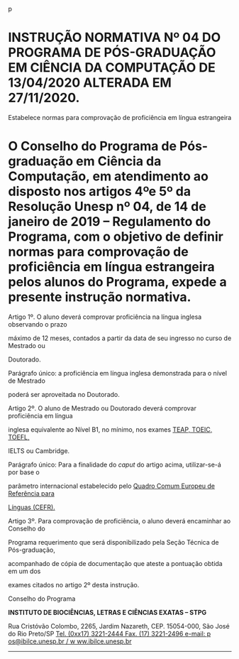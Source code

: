 p

# INSTRUÇÃO NORMATIVA Nº 04 DO PROGRAMA DE PÓS-GRADUAÇÃO EM CIÊNCIA DA COMPUTAÇÃO DE 13/04/2020 ALTERADA EM 27/11/2020.

 Estabelece normas para
 comprovação de proficiência em língua estrangeira

# O Conselho do Programa de Pós-graduação em Ciência da Computação, em atendimento ao disposto nos artigos 4ºe 5º da Resolução Unesp nº 04, de 14 de janeiro de 2019 – Regulamento do Programa, com o objetivo de definir normas para comprovação de proficiência em língua estrangeira pelos alunos do Programa, expede a presente instrução normativa.

Artigo 1º. O aluno deverá comprovar proficiência na língua inglesa observando o prazo

máximo de 12 meses, contados a partir da data de seu ingresso no curso de Mestrado ou

Doutorado.

Parágrafo único: a proficiência em língua inglesa demonstrada para o nível de Mestrado

poderá ser aproveitada no Doutorado.

Artigo 2º. O aluno de Mestrado ou Doutorado deverá comprovar proficiência em língua

inglesa equivalente ao Nível B1, no mínimo, nos exames [TEAP, TOEIC, TOEFL,](https://teseprime.org/teap.php)

IELTS ou Cambridge.

Parágrafo único: Para a finalidade do _caput_ do artigo acima, utilizar-se-á por base o

parâmetro internacional estabelecido pelo [Quadro Comum Europeu de Referência para](https://pt.wikipedia.org/wiki/Quadro_Europeu_Comum_de_Refer%C3%AAncia_para_L%C3%ADnguas)

[Línguas (CEFR).](https://pt.wikipedia.org/wiki/Quadro_Europeu_Comum_de_Refer%C3%AAncia_para_L%C3%ADnguas)

Artigo 3º. Para comprovação de proficiência, o aluno deverá encaminhar ao Conselho do

Programa requerimento que será disponibilizado pela Seção Técnica de Pós-graduação,

acompanhado de cópia de documentação que ateste a pontuação obtida em um dos


exames citados no artigo 2º desta instrução.

Conselho do Programa

**INSTITUTO DE BIOCIÊNCIAS, LETRAS E CIÊNCIAS EXATAS – STPG**

Rua Cristóvão Colombo, 2265, Jardim Nazareth, CEP. 15054-000, São José do Rio Preto/SP
[Tel. (0xx17) 3221-2444 Fax. (17) 3221-2496 e-mail: p os@ibilce.unesp.br / w ww.ibilce.unesp.br](mailto:os@ibilce.unesp.br)


-----

